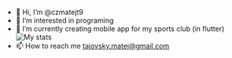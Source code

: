 - 👋 Hi, I’m @czmatejt9
- 👀 I’m interested in programing
- 🌱 I’m currently creating mobile app for my sports club (in flutter)
![My stats](https://github-readme-stats.vercel.app/api?username=czmatejt9)
- 📫 How to reach me tajovsky.matej@gmail.com

<!---
czmatejt9/czmatejt9 is a ✨ special ✨ repository because its `README.md` (this file) appears on your GitHub profile.
You can click the Preview link to take a look at your changes.
--->
